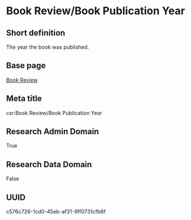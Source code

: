 # Book Review/Book Publication Year
## Short definition
The year the book was published.
## Base page
[Book Review](https://github.com/EuroCRIS/CASRAI-Dictionairies/blob/main/Objects/Book%20Review.md)
## Meta title
csr:Book Review/Book Publication Year
## Research Admin Domain
True
## Research Data Domain
False
## UUID
c576c726-1cd0-45eb-af31-9ff0731cfb8f
